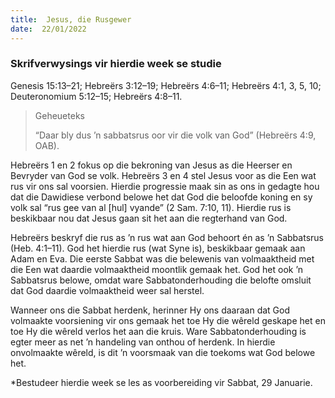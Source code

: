 ```yaml
---
title:  Jesus, die Rusgewer
date:  22/01/2022
---
```


### Skrifverwysings vir hierdie week se studie
Genesis 15:13–21; Hebreërs 3:12–19; Hebreërs 4:6–11; Hebreërs 4:1, 3, 5, 10; Deuteronomium 5:12–15; Hebreërs 4:8–11.

> <p>Geheueteks</p>
> “Daar bly dus ’n sabbatsrus oor vir die volk van God” (Hebreërs 4:9, OAB).

Hebreërs 1 en 2 fokus op die bekroning van Jesus as die Heerser en Bevryder van God se volk. Hebreërs 3 en 4 stel Jesus voor as die Een wat rus vir ons sal voorsien. Hierdie progressie maak sin as ons in gedagte hou dat die Dawidiese verbond belowe het dat God die beloofde koning en sy volk sal “rus gee van al [hul] vyande” (2 Sam. 7:10, 11). Hierdie rus is beskikbaar nou dat Jesus gaan sit het aan die regterhand van God.

Hebreërs beskryf die rus as ’n rus wat aan God behoort én as ’n Sabbatsrus (Heb. 4:1–11). God het hierdie rus (wat Syne is), beskikbaar gemaak aan Adam en Eva. Die eerste Sabbat was die belewenis van volmaaktheid met die Een wat daardie volmaaktheid moontlik gemaak het. God het ook ’n Sabbatsrus belowe, omdat ware Sabbatonderhouding die belofte omsluit dat God daardie volmaaktheid weer sal herstel.

Wanneer ons die Sabbat herdenk, herinner Hy ons daaraan dat God volmaakte voorsiening vir ons gemaak het toe Hy die wêreld geskape het en toe Hy die wêreld verlos het aan die kruis. Ware Sabbatonderhouding is egter meer as net ’n handeling van onthou of herdenk. In hierdie onvolmaakte wêreld, is dit ’n voorsmaak van die toekoms wat God belowe het.

*Bestudeer hierdie week se les as voorbereiding vir Sabbat, 29 Januarie.